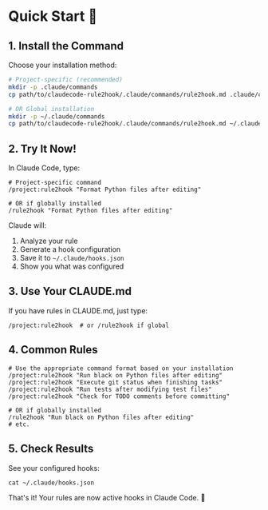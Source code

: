 # Quick Start 🚀

## 1. Install the Command

Choose your installation method:

```bash
# Project-specific (recommended)
mkdir -p .claude/commands
cp path/to/claudecode-rule2hook/.claude/commands/rule2hook.md .claude/commands/

# OR Global installation
mkdir -p ~/.claude/commands  
cp path/to/claudecode-rule2hook/.claude/commands/rule2hook.md ~/.claude/commands/
```

## 2. Try It Now!

In Claude Code, type:

```
# Project-specific command
/project:rule2hook "Format Python files after editing"

# OR if globally installed
/rule2hook "Format Python files after editing"
```

Claude will:
1. Analyze your rule
2. Generate a hook configuration
3. Save it to `~/.claude/hooks.json`
4. Show you what was configured

## 3. Use Your CLAUDE.md

If you have rules in CLAUDE.md, just type:

```
/project:rule2hook  # or /rule2hook if global
```

## 4. Common Rules

```
# Use the appropriate command format based on your installation
/project:rule2hook "Run black on Python files after editing"
/project:rule2hook "Execute git status when finishing tasks"
/project:rule2hook "Run tests after modifying test files"
/project:rule2hook "Check for TODO comments before committing"

# OR if globally installed
/rule2hook "Run black on Python files after editing"
# etc.
```

## 5. Check Results

See your configured hooks:
```
cat ~/.claude/hooks.json
```

That's it! Your rules are now active hooks in Claude Code. 🎉